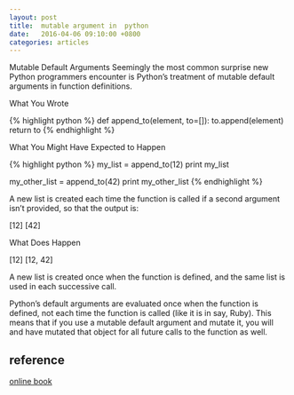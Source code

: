 ```yaml
---
layout: post
title:  mutable argument in  python
date:   2016-04-06 09:10:00 +0800
categories: articles
---
```


Mutable Default Arguments
Seemingly the most common surprise new Python programmers encounter is Python’s
treatment of mutable default arguments in function definitions.

What You Wrote

{% highlight python %}
def append_to(element, to=[]):
    to.append(element)
    return to
{% endhighlight %}

What You Might Have Expected to Happen

{% highlight python %}
my_list = append_to(12)
print my_list

my_other_list = append_to(42)
print my_other_list
{% endhighlight %}

A new list is created each time the function is called if a second argument isn’t
provided, so that the output is:

[12]
[42]

What Does Happen

[12]
[12, 42]

A new list is created once when the function is defined, and the same list is used in each successive call.

Python’s default arguments are evaluated once when the function is defined, not
each time the function is called (like it is in say, Ruby). This means that if
you use a mutable default argument and mutate it, you will and have mutated that
object for all future calls to the function as well.

## reference

[online book](http://docs.python-guide.org/en/latest/writing/gotchas/)
